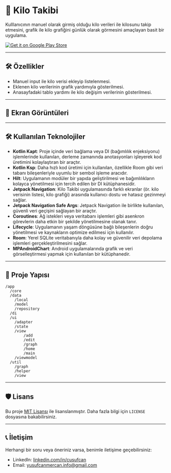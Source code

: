 # 📱 Kilo Takibi

Kulllanıcının manuel olarak girmiş olduğu kilo verileri ile kilosunu takip etmesini, grafik ile kilo grafiğini günlük olarak görmesini amaçlayan basit bir uygulama.


[![Get it on Google Play Store](https://upload.wikimedia.org/wikipedia/commons/7/78/Google_Play_Store_badge_EN.svg)](https://play.google.com/store/apps/details?id=com.yusufcanmercan.weight_track_app&pcampaignid=web_share)

---

## 🛠️ Özellikler

- Manuel input ile kilo verisi ekleyip listelenmesi.
- Eklenen kilo verilerinin grafik yardımıyla gösterilmesi.
- Anasayfadaki tablo yardımı ile kilo değişim verilerinin gösterilmesi.

---

## 📸 Ekran Görüntüleri
<!--![ScreenShotName](screenshot_link)-->

---

## 🛠️ Kullanılan Teknolojiler

- **Kotlin Kapt**: Proje içinde veri bağlama veya DI (bağımlılık enjeksiyonu) işlemlerinde kullanılan, derleme zamanında anotasyonları işleyerek kod üretimini kolaylaştıran bir araçtır.
- **Kotlin Ksp**: Daha hızlı kod üretimi için kullanılan, özellikle Room gibi veri tabanı bileşenleriyle uyumlu bir sembol işleme aracıdır.
- **Hilt**: Uygulamanın modüler bir yapıda geliştirilmesi ve bağımlılıkların kolayca yönetilmesi için tercih edilen bir DI kütüphanesidir.
- **Jetpack Navigation**: Kilo Takibi uygulamasında farklı ekranlar (ör. kilo verisinin listesi, kilo grafiği) arasında kullanıcı dostu ve hatasız gezinmeyi sağlar.
- **Jetpack Navigation Safe Args**: Jetpack Navigation ile birlikte kullanılan, güvenli veri geçişini sağlayan bir araçtır.
- **Coroutines**: Ağ istekleri veya veritabanı işlemleri gibi asenkron görevlerin daha etkin bir şekilde yönetilmesine olanak tanır.
- **Lifecycle**: Uygulamanın yaşam döngüsüne bağlı bileşenlerin doğru yönetilmesi ve kaynakların optimize edilmesi için kullanılır.
- **Room**: Yerel SQLite veritabanıyla daha kolay ve güvenilir veri depolama işlemleri gerçekleştirilmesini sağlar.
- **MPAndroidChart**: Android uygulamalarında grafik ve veri görselleştirmesi yapmak için kullanılan bir kütüphanedir.

---

## 📢 Proje Yapısı

```
/app
  /core
  /data
    /local
    /model
    /repository
  /di
  /ui
    /adapter
    /state
    /view
        /add
        /edit
        /graph
        /home
        /main
    /viewmodel
  /util
    /graph
    /helper
    /view
```

---

## 🛡️ Lisans

Bu proje [MIT Lisansı](LICENSE) ile lisanslanmıştır. Daha fazla bilgi için `LICENSE` dosyasına
bakabilirsiniz.

---

## 📞 İletişim

Herhangi bir soru veya öneriniz varsa, benimle iletişime geçebilirsiniz:

- LinkedIn: [linkedin.com/in/cusufcan](https://linkedin.com/in/cusufcan)
- Email: [yusufcanmercan.info@gmail.com](mailto:yusufcanmercan.info@gmail.com)
